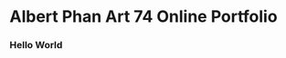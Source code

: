 <html>
<head>
  <h1> Albert Phan Art 74 Online Portfolio </h1>
<head>
<body>
  <p> <h3> Hello World </h3> </p>
<body>
<html>

